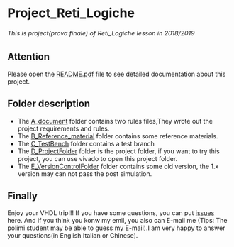 # Project_Reti_Logiche
###### This is project(prova finale) of Reti_Logiche lesson in 2018/2019

## Attention
Please open the [README.pdf](https://github.com/ZHANGYD666/Project_Reti_Logiche/blob/master/README.pdf) file to see detailed documentation about this project.

## Folder description
- The [A_document](https://github.com/ZHANGYD666/Project_Reti_Logiche/tree/master/A_document) folder contains two rules files,They wrote out the project requirements and rules.
- The [B_Reference_material](https://github.com/ZHANGYD666/Project_Reti_Logiche/tree/master/B_Reference_material) folder contains some reference materials.
- The [C_TestBench](https://github.com/ZHANGYD666/Project_Reti_Logiche/tree/master/C_TestBench) folder contains a test branch
- The [D_ProjectFolder](https://github.com/ZHANGYD666/Project_Reti_Logiche/tree/master/D_ProjectFolder) folder is the project folder, if you want to try this project, you can use vivado to open this project folder.
- The [E_VersionControlFolder](https://github.com/ZHANGYD666/Project_Reti_Logiche/tree/master/E_VersionControlFolder) folder contains some old version, the 1.x version may can not pass the post simulation.

## Finally
Enjoy your VHDL trip!!!
If you have some questions, you can put [issues](https://github.com/ZHANGYD666/Project_Reti_Logiche/issues) here.
And if you think you konw my emil, you also can E-mail me (Tips: The polimi student may be able to guess my E-mail).I am very happy to answer your questions(in English Italian or Chinese).
